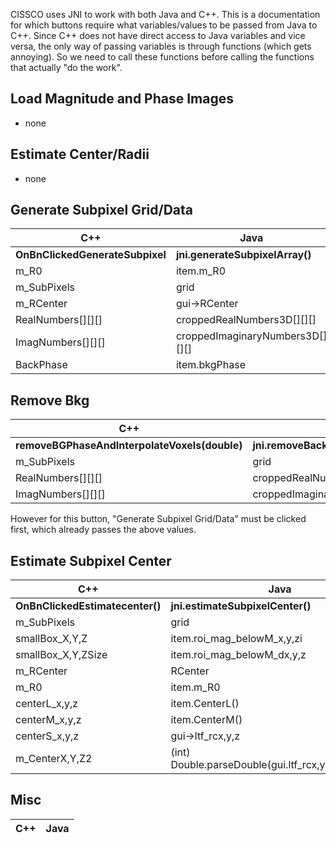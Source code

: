 CISSCO uses JNI to work with both Java and C++. This is a documentation for which buttons require what variables/values to be passed from Java to C++. Since C++ does not have direct access to Java variables and vice versa, the only way of passing variables is through functions (which gets annoying). So we need to call these functions before calling the functions that actually "do the work".

## Load Magnitude and Phase Images
- none

## Estimate Center/Radii
- none

## Generate Subpixel Grid/Data
| C++         | Java        |
| ----------- | ----------- |
| **OnBnClickedGenerateSubpixel** | **jni.generateSubpixelArray()** |
| m_R0 | item.m_R0|
| m_SubPixels | grid|
| m_RCenter | gui->RCenter|
| RealNumbers[][][] | croppedRealNumbers3D[][][]|
| ImagNumbers[][][] | croppedImaginaryNumbers3D[][][]| 
| BackPhase | item.bkgPhase | 


## Remove Bkg
| C++         | Java        |
| ----------- | ----------- |
| **removeBGPhaseAndInterpolateVoxels(double)** | **jni.removeBackgroundPhase(double)** |
| m_SubPixels | grid |
| RealNumbers[][][] | croppedRealNumbers3D[][][] |
| ImagNumbers[][][] | croppedImaginaryNumbers3D[][][] |

However for this button, "Generate Subpixel Grid/Data" must be clicked first, which already passes the above values.


## Estimate Subpixel Center
| C++         | Java        |
| ----------- | ----------- |
| **OnBnClickedEstimatecenter()** | **jni.estimateSubpixelCenter()** |
| m_SubPixels | grid |
| smallBox_X,Y,Z | item.roi_mag_belowM_x,y,zi|
| smallBox_X,Y,ZSize | item.roi_mag_belowM_dx,y,z|
| m_RCenter | RCenter |
| m_R0 | item.m_R0 |
| centerL_x,y,z | item.CenterL() |
| centerM_x,y,z | item.CenterM() |
| centerS_x,y,z | gui->ltf_rcx,y,z |
| m_CenterX,Y,Z2 | (int) Double.parseDouble(gui.ltf_rcx,y,z.getValue()) |



## Misc
| C++         | Java        |
| ----------- | ----------- |